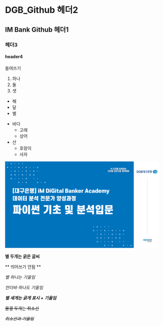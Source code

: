 # DGB_Github 헤더2

## IM Bank Github 헤더1

### 헤더3

#### header4

들여쓰기
  1) 하나
  2) 둘
  3) 셋

  - 해
  - 달
  - 별

  * 바다
    * 고래
    * 상어
  * 산
    * 호랑이
    * 사자

![iM DiGital](/git_image.png)

**별 두개는 굵은 글씨**

** 띄어쓰기 안됨 **

*별 하나는 기울임*

_언더바 하나도 기울임_

***별 세게는 굵게 표시 + 기울임***

~~물결 두개는 취소선~~

~~*취소선과 기울임*~~

